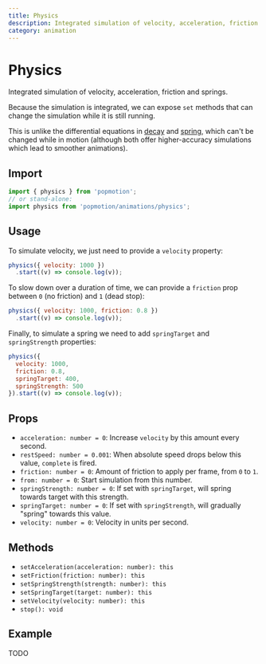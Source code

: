 ```yaml
---
title: Physics
description: Integrated simulation of velocity, acceleration, friction and springs.
category: animation
---
```


# Physics

Integrated simulation of velocity, acceleration, friction and springs.

Because the simulation is integrated, we can expose `set` methods that can change the simulation while it is still running.

This is unlike the differential equations in [decay](/api/decay) and [spring](/api/spring), which can't be changed while in motion (although both offer higher-accuracy simulations which lead to smoother animations).

## Import

```javascript
import { physics } from 'popmotion';
// or stand-alone:
import physics from 'popmotion/animations/physics';
```

## Usage

To simulate velocity, we just need to provide a `velocity` property:

```javascript
physics({ velocity: 1000 })
  .start((v) => console.log(v));
```

To slow down over a duration of time, we can provide a `friction` prop between `0` (no friction) and `1` (dead stop):

```javascript
physics({ velocity: 1000, friction: 0.8 })
  .start((v) => console.log(v));
```

Finally, to simulate a spring we need to add `springTarget` and `springStrength` properties:

```javascript
physics({
  velocity: 1000,
  friction: 0.8,
  springTarget: 400,
  springStrength: 500
}).start((v) => console.log(v));
```

## Props

- `acceleration: number = 0`: Increase `velocity` by this amount every second.
- `restSpeed: number = 0.001`: When absolute speed drops below this value, `complete` is fired.
- `friction: number = 0`: Amount of friction to apply per frame, from `0` to `1`.
- `from: number = 0`: Start simulation from this number.
- `springStrength: number = 0`: If set with `springTarget`, will spring towards target with this strength.
- `springTarget: number = 0`: If set with `springStrength`, will gradually "spring" towards this value.
- `velocity: number = 0`: Velocity in units per second.

## Methods

- `setAcceleration(acceleration: number): this`
- `setFriction(friction: number): this`
- `setSpringStrength(strength: number): this`
- `setSpringTarget(target: number): this`
- `setVelocity(velocity: number): this`
- `stop(): void`

## Example

TODO
